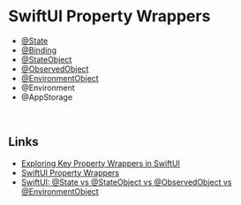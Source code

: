 # SwiftUI Property Wrappers

- [@State](https://github.com/brittpinder/ios-reference/tree/main/swiftui/property-wrappers/State)
- [@Binding](https://github.com/brittpinder/ios-reference/tree/main/swiftui/property-wrappers/Binding)
- [@StateObject](https://github.com/brittpinder/ios-reference/tree/main/swiftui/property-wrappers/StateObject)
- [@ObservedObject](https://github.com/brittpinder/ios-reference/tree/main/swiftui/property-wrappers/ObservedObject)
- [@EnvironmentObject](https://github.com/brittpinder/ios-reference/tree/main/swiftui/property-wrappers/EnvironmentObject)
- @Environment
- @AppStorage

<br/>

## Links

- [Exploring Key Property Wrappers in SwiftUI](https://fatbobman.com/en/posts/exploring-key-property-wrappers-in-swiftui/)
- [SwiftUI Property Wrappers](https://swiftuipropertywrappers.com/)
- [SwiftUI: @State vs @StateObject vs @ObservedObject vs @EnvironmentObject](https://purple.telstra.com/blog/swiftui---state-vs--stateobject-vs--observedobject-vs--environme)